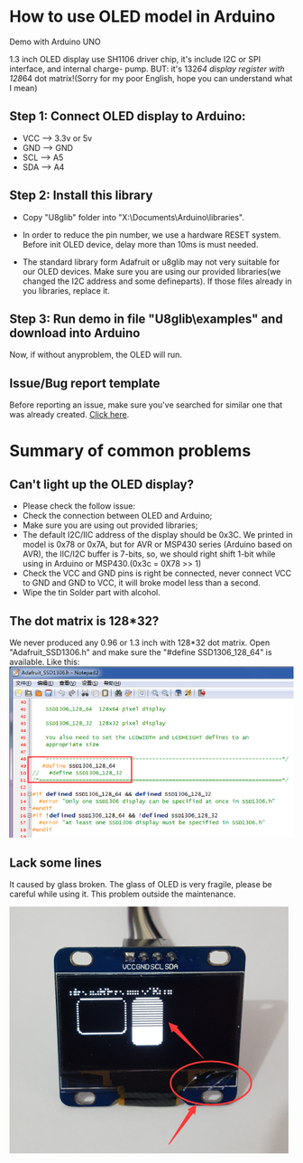 # How to use OLED model in Arduino

Demo with Arduino UNO

1.3 inch OLED display use SH1106 driver chip, it's include I2C or SPI interface, and internal charge- pump. BUT: it's 132*64 display register with 128*64 dot matrix!(Sorry for my poor English, hope you can understand what I mean)

## Step 1: Connect OLED display to Arduino:
- VCC --> 3.3v or 5v
- GND --> GND
- SCL --> A5
- SDA --> A4


## Step 2: Install this library

- Copy "U8glib" folder into "X:\Documents\Arduino\libraries".

- In order to reduce the pin number, we use a hardware RESET system. Before init OLED device, delay more than 10ms is must needed.

- The standard library form Adafruit or u8glib may not very suitable for our OLED devices. Make sure you are using our provided libraries(we changed the I2C address and some defineparts). If those files already in you libraries, replace it.

## Step 3: Run demo in file "U8glib\examples" and download into Arduino
Now, if without anyproblem, the OLED will run.

## Issue/Bug report template
Before reporting an issue, make sure you've searched for similar one that was already created. [Click here](https://github.com/Heltec-Aaron-Lee/heltec0.96OLED/issues).


# Summary of common problems

## Can't light up the OLED display?

- Please check the follow issue:
- Check the connection between OLED and Arduino;
- Make sure you are using out provided libraries;
- The default I2C/IIC address of the display should be 0x3C. We printed in model is 0x78 or 0x7A, but for AVR or MSP430 series (Arduino based on AVR), the IIC/I2C buffer is 7-bits, so, we should right shift 1-bit while using in Arduino or MSP430.(0x3c = 0X78 >> 1)
- Check the VCC and GND pins is right be connected, never connect VCC to GND and GND to VCC, it will broke model less than a second.
- Wipe the tin Solder part with alcohol.

## The dot matrix is 128*32?
We never produced any 0.96 or 1.3 inch with 128*32 dot matrix. Open "Adafruit_SSD1306.h" and make sure the "#define SSD1306_128_64" is available. Like this:
![image](https://github.com/Heltec-Aaron-Lee/heltec0.96OLED/blob/master/Pic/define.jpg)

## Lack some lines
It caused by glass broken. The glass of OLED is very fragile, please be careful while using it. This problem outside the maintenance.

![image](https://github.com/Heltec-Aaron-Lee/heltec0.96OLED/blob/master/Pic/broken.jpg)
